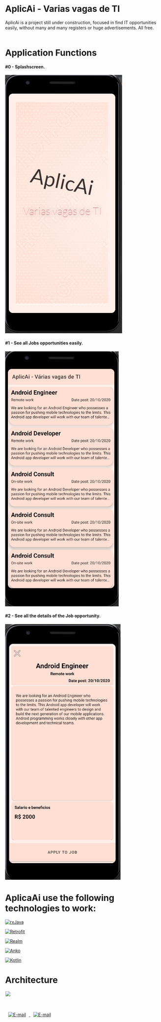 </br> 

# AplicAi - Varias vagas de TI

AplicAi is a project still under construction, focused in find IT opportunities easily, without many and many registers or huge advertisements. All free.
</br> 
</br> 

# Application Functions

#### #0 - Splashscreen.

![Alt Text](splash_screen.png)

#### #1 - See all Jobs opportunities easily.

![Alt Text](job_list.png)

#### #2 - See all the details of the Job opportunity.

![Alt Text](job_detail.png)


# AplicaAi use the following technologies to work:

<!-- Badges -->
[![rxJava](https://img.shields.io/static/v1.svg?label=rxJava&message=2&color=red)](https://github.com/ReactiveX/RxJava)

[![Retrofit](https://img.shields.io/static/v1.svg?label=Retrofit&message=2&color=red)](https://github.com/square/retrofit)

[![Realm](https://img.shields.io/static/v1.svg?label=Realm&message=5.8&color=red)](https://github.com/realm/realm-java)

[![Anko](https://img.shields.io/static/v1.svg?label=Anko&message=0.10&color=red)](https://github.com/Kotlin/anko)

[![Kotlin](https://img.shields.io/static/v1.svg?label=Kotlin&message=1.2&color=red)](https://github.com/JetBrains/kotlin)


# Architecture

<img src="https://cms-assets.tutsplus.com/uploads/users/1308/posts/26162/image/MVC.png" align="left" hspace="1" vspace="1">
</br> 
</br> 
</br> 
</br> 

<a href="mailto:alice_m.thais@yahoo.com.br" target="_blank" >
  <img src="https://ssl.gstatic.com/ui/v1/icons/mail/rfr/logo_gmail_lockup_default_1x.png" alt="E-mail" witdh="44" height="44" hspace="10">
</a>

<a href="http://linkedin.com/in/alicemthais" target="_blank" >
  <img src="https://upload.wikimedia.org/wikipedia/commons/c/c9/Linkedin.svg" alt="E-mail" witdh="44" height="44" hspace="10">
</a>

